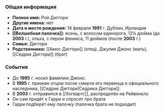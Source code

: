### Общая информация
- **Полное имя:** Рой Диггори
- **Другие имена:** нет
- **Дата и место рождения:** 14 февраля **1991** г. Дублин, Ирландия
- **[[Волшебная палочка]]:** ясень, с волосом единорога, 12¼ дюйма (до **2003** г.), ольха, с пером феникса, 11 дюймов (после **2003** г.)
- **Семья:** Диггори
- **Родственники:** [[Амос Диггори]] (отец), Джулия Джонс (мать), [[Седрик Диггори]] (брат)

### События
- До **1995** г. носил фамилию Джонс.
- В **1995** г. признан отцом после смерти его первенца и официального наследника, [[Седрик Диггори|Седрика Диггори]].
- В **2003** г. отправился в [[Хогвартс]], распределён на Рейвенкло
- Он сам придёт к Гарри и спросит про брата
- Гарри подберёт ему палочку (палочка брата не подходит)